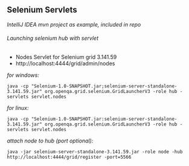 ## Selenium Servlets
 
_IntelliJ IDEA mvn project as example, included in repo_
 
###### Launching selenium hub with servlet 

 * Nodes Servlet for Selenium grid 3.141.59
 * http://localhost:4444/grid/admin/nodes

_for windows:_
```
java -cp "Selenium-1.0-SNAPSHOT.jar;selenium-server-standalone-3.141.59.jar" org.openqa.grid.selenium.GridLauncherV3 -role hub -servlets servlet.nodes
```
_for linux:_
```
java -cp "Selenium-1.0-SNAPSHOT.jar:selenium-server-standalone-3.141.59.jar" org.openqa.grid.selenium.GridLauncherV3 -role hub -servlets servlet.nodes
```
_attach node to hub (port optional):_
```
java -jar selenium-server-standalone-3.141.59.jar -role node -hub http://localhost:4444/grid/register -port=5566
```